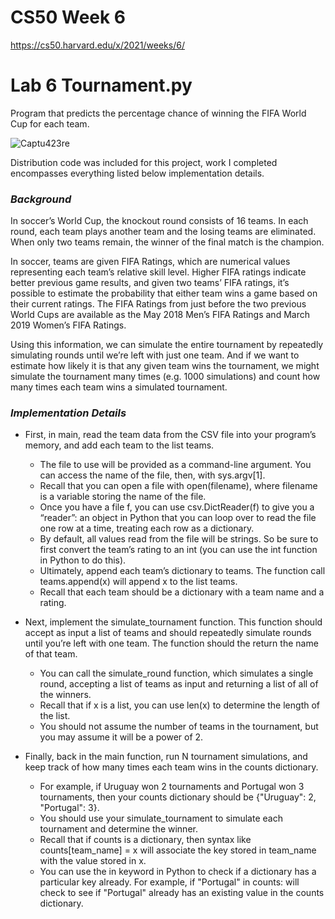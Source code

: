 # CS50 Week 6

https://cs50.harvard.edu/x/2021/weeks/6/

# Lab 6 Tournament.py

Program that predicts the percentage chance of winning the FIFA World Cup for each team.

![Captu423re](https://user-images.githubusercontent.com/69617120/135570976-7763a233-fa20-48b2-a51b-975541cbecd6.PNG)

Distribution code was included for this project, work I completed encompasses everything listed below implementation details. 

### ***Background***

In soccer’s World Cup, the knockout round consists of 16 teams. In each round, each team plays another team and the losing teams are eliminated. When only two teams remain, the winner of the final match is the champion.

In soccer, teams are given FIFA Ratings, which are numerical values representing each team’s relative skill level. Higher FIFA ratings indicate better previous game results, and given two teams’ FIFA ratings, it’s possible to estimate the probability that either team wins a game based on their current ratings. The FIFA Ratings from just before the two previous World Cups are available as the May 2018 Men’s FIFA Ratings and March 2019 Women’s FIFA Ratings.

Using this information, we can simulate the entire tournament by repeatedly simulating rounds until we’re left with just one team. And if we want to estimate how likely it is that any given team wins the tournament, we might simulate the tournament many times (e.g. 1000 simulations) and count how many times each team wins a simulated tournament.

### ***Implementation Details***

- First, in main, read the team data from the CSV file into your program’s memory, and add each team to the list teams.
  - The file to use will be provided as a command-line argument. You can access the name of the file, then, with sys.argv[1].
  - Recall that you can open a file with open(filename), where filename is a variable storing the name of the file.
  - Once you have a file f, you can use csv.DictReader(f) to give you a “reader”: an object in Python that you can loop over to read the file one row at a time, treating each row as a dictionary.
  - By default, all values read from the file will be strings. So be sure to first convert the team’s rating to an int (you can use the int function in Python to do this).
  - Ultimately, append each team’s dictionary to teams. The function call teams.append(x) will append x to the list teams.
  - Recall that each team should be a dictionary with a team name and a rating.

- Next, implement the simulate_tournament function. This function should accept as input a list of teams and should repeatedly simulate rounds until you’re left with one team. The function should the return the name of that team.
  - You can call the simulate_round function, which simulates a single round, accepting a list of teams as input and returning a list of all of the winners.
  - Recall that if x is a list, you can use len(x) to determine the length of the list.
  - You should not assume the number of teams in the tournament, but you may assume it will be a power of 2.

- Finally, back in the main function, run N tournament simulations, and keep track of how many times each team wins in the counts dictionary.
  - For example, if Uruguay won 2 tournaments and Portugal won 3 tournaments, then your counts dictionary should be {"Uruguay": 2, "Portugal": 3}.
  - You should use your simulate_tournament to simulate each tournament and determine the winner.
  - Recall that if counts is a dictionary, then syntax like counts[team_name] = x will associate the key stored in team_name with the value stored in x.
  - You can use the in keyword in Python to check if a dictionary has a particular key already. For example, if "Portugal" in counts: will check to see if "Portugal" already has an existing value in the counts dictionary.

#
